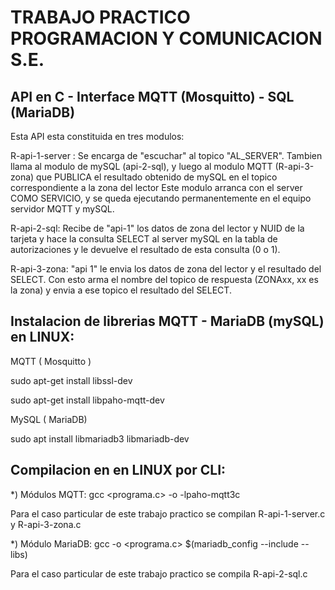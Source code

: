 TRABAJO PRACTICO PROGRAMACION Y COMUNICACION S.E.
=================================================


API en C - Interface MQTT (Mosquitto) - SQL (MariaDB)
-----------------------------------------------------
Esta API esta constituida en tres modulos:

R-api-1-server : Se encarga de "escuchar" al topico "AL_SERVER".
  Tambien llama al modulo de mySQL (api-2-sql),
  y luego al modulo MQTT (R-api-3-zona) que PUBLICA
  el resultado obtenido de mySQL en el topico correspondiente
  a la zona del lector
Este modulo arranca con el server COMO SERVICIO, y se queda ejecutando
permanentemente en el equipo servidor MQTT y mySQL.

R-api-2-sql: Recibe de "api-1" los datos de zona del lector y NUID de
             la tarjeta y hace la consulta SELECT al server mySQL en la tabla de
             autorizaciones y le devuelve el resultado de esta consulta (0 o 1).

R-api-3-zona: "api 1" le envia los datos de zona del lector
               y el resultado del SELECT. Con esto arma el
               nombre del topico de respuesta (ZONAxx, xx es la zona)
               y envia a ese topico el resultado del SELECT.

Instalacion de librerias MQTT - MariaDB (mySQL) en LINUX:
---------------------------------------------------------

MQTT ( Mosquitto )

sudo apt-get install libssl-dev

sudo apt-get install libpaho-mqtt-dev

MySQL ( MariaDB)

sudo apt install libmariadb3 libmariadb-dev            

Compilacion en en LINUX por CLI:
---------------------------------------------------------

*) Módulos MQTT:
        gcc <programa.c> -o <ejecutable> -lpaho-mqtt3c

   Para el caso particular de este trabajo practico se
   compilan R-api-1-server.c  y  R-api-3-zona.c

*) Módulo MariaDB:
           gcc -o <ejecutable> <programa.c> $(mariadb_config --include --libs)

   Para el caso particular de este trabajo practico se
   compila R-api-2-sql.c





